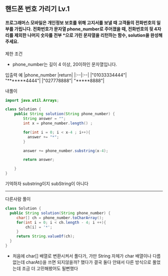 ## 핸드폰 번호 가리기 Lv.1
#### 프로그래머스 모바일은 개인정보 보호를 위해 고지서를 보낼 때 고객들의 전화번호의 일부를 가립니다. 전화번호가 문자열 phone_number로 주어졌을 때, 전화번호의 뒷 4자리를 제외한 나머지 숫자를 전부 *으로 가린 문자열을 리턴하는 함수, solution을 완성해주세요.

제한 조건
- phone_number는 길이 4 이상, 20이하인 문자열입니다.

입출력 예
|phone_number	|return|
|:--|:--|
|"01033334444"|	"*******4444"|
|"027778888"|	"*****8888"|

내풀이

```java
import java.util.Arrays;

class Solution {
    public String solution(String phone_number) {
        String answer = "";   
        int x = phone_number.length() ;

        for(int i = 0; i < x-4 ; i++){
          answer += "*";
        }

        answer += phone_number.substring(x-4);

        return answer;

    }
}
```
기억하자 substring이지 subString이 아니다

---

다른사람 풀이
```java
class Solution {
  public String solution(String phone_number) {
     char[] ch = phone_number.toCharArray();
     for(int i = 0; i < ch.length - 4; i ++){
         ch[i] = '*';
     }
     return String.valueOf(ch);
  }
}

```
- 처음에 char[] 배열로 변환시켜서 풀다가, 가만 String 자체가 char 배열이나 다름없는데 charAt()을 쓰면 되지않을까? 했다가 결국 둘다 안돼서 다른 방식으로 풀었는데 조금 더 고민해봤어도 될뻔했다